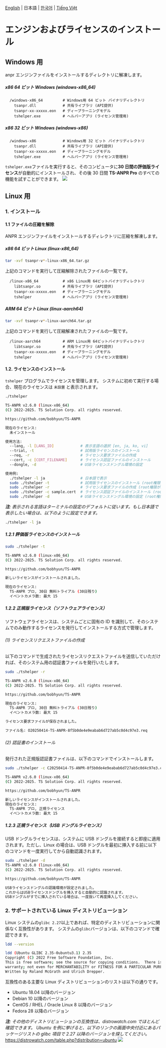[English](../../Usage.md) | 日本語 | [한국어](../ko-KR/Usage.md) | [Tiếng Việt](../vi-VN/Usage.md)

# エンジンおよびライセンスのインストール

## Windows 用

anpr エンジンファイルをインストールするディレクトリに解凍します。

##### x86 64 ビット Windows (windows-x86_64)

```
  /windows-x86_64         # Windows用 64 ビット バイナリディレクトリ
    tsanpr.dll            # 共有ライブラリ (API提供)
    tsanpr-xx-xxxxx.eon   # ディープラーニングモデル
    tshelper.exe          # ヘルパーアプリ (ライセンス管理用)
```

##### x86 32 ビット Windows (windows-x86)

```
  /windows-x86            # Windows用 32 ビット バイナリディレクトリ
    tsanpr.dll            # 共有ライブラリ (API提供)
    tsanpr-xx-xxxxx.eon   # ディープラーニングモデル
    tshelper.exe          # ヘルパーアプリ (ライセンス管理用)
```

`tshelper.exe`ファイルを実行すると、そのコンピュータに**30 日間の評価版ライセンス**が自動的にインストールされ、その後 30 日間 **TS-ANPR Pro** のすべての機能を試すことができます。
<img src="../../img/ja-JP/trialLicense.png" style="max-width:600px"/>

## Linux 用

### 1. インストール

#### 1.1 ファイルの圧縮を解除

ANPR エンジンファイルをインストールするディレクトリに圧縮を解凍します。

##### x86 64 ビット Linux (linux-x86_64)

```sh
tar -xvf tsanpr-v*-linux-x86_64.tar.gz
```

上記のコマンドを実行して圧縮解除されたファイルの一覧です。

```
  /linux-x86_64           # x86 Linux用 64ビットバイナリディレクトリ
    libtsanpr.so          # 共有ライブラリ (API提供)
    tsanpr-xx-xxxxx.eon   # ディープラーニングモデル
    tshelper              # ヘルパーアプリ (ライセンス管理用)
```

##### ARM 64 ビット Linux (linux-aarch64)

```sh
tar -xvf tsanpr-v*-linux-aarch64.tar.gz
```

上記のコマンドを実行して圧縮解凍されたファイルの一覧です。

```
  /linux-aarch64          # ARM Linux用 64ビットバイナリディレクトリ
    libtsanpr.so          # 共有ライブラリ (API提供)
    tsanpr-xx-xxxxx.eon   # ディープラーニングモデル
    tshelper              # ヘルパーアプリ (ライセンス管理用)
```

#### 1.2. ライセンスのインストール

`tshelper` プログラムでライセンスを管理します。
システムに初めて実行する場合、現在のライセンスは `未設置` と表示されます。

```sh
./tshelper

TS-ANPR v2.6.0 (linux-x86_64)
(C) 2022-2025. TS Solution Corp. all rights reserved.

https://github.com/bobhyun/TS-ANPR

現在のライセンス:
  未インストール

使用方法:
  --lang, -l [LANG_ID]            # 表示言語の選択 [en, ja, ko, vi]
  --trial, -t                     # 試用版ライセンスのインストール
  --req, -r                       # ライセンス要求ファイルの作成
  --cert, -c [CERT_FILENAME]      # ライセンス認証ファイルのインストール
  --dongle, -d                    # USBライセンスドングル環境の設定

使用例:
  ./tshelper -l ja                # 日本語で表示
  sudo ./tshelper -t              # 試用版ライセンスのインストール (root権限が必要です)
  sudo ./tshelper -r              # ライセンス要求ファイルの作成 (root権限が必要です)
  sudo ./tshelper -c sample.cert  # ライセンス認証ファイルのインストール (root権限が必要です)
  sudo ./tshelper -d              # USBライセンスドングル環境の設定 (root権限が必要です)
```

_**注**: 表示される言語はターミナルの設定のデフォルトに従います。もし日本語で表示したい場合は、以下のように設定できます。_

```sh
./tshelper -l ja
```

##### 1.2.1 評価版ライセンスのインストール

```sh
sudo ./tshelper -t

TS-ANPR v2.6.0 (linux-x86_64)
(C) 2022-2025. TS Solution Corp. all rights reserved.

https://github.com/bobhyun/TS-ANPR

新しいライセンスがインストールされました。

現在のライセンス:
  TS-ANPR プロ, 30日 無料トライアル (30日残り)
  イベントカメラ数: 最大 15
```

##### 1.2.2 正規版ライセンス（ソフトウェアライセンス）

ソフトウェアライセンスは、システムごとに固有の ID を識別して、そのシステムでのみ動作するライセンスを発行してインストールする方式で管理します。

###### (1) ライセンスリクエストファイルの作成

以下のコマンドで生成されたライセンスリクエストファイルを送信していただければ、そのシステム用の認証書ファイルを発行いたします。

```sh
sudo ./tshelper -r

TS-ANPR v2.6.0 (linux-x86_64)
(C) 2022-2025. TS Solution Corp. all rights reserved.

https://github.com/bobhyun/TS-ANPR

現在のライセンス:
  TS-ANPR プロ, 30日 無料トライアル (30日残り)
  イベントカメラ数: 最大 15

ライセンス要求ファイルが保存されました。

ファイル名: O20250414-TS-ANPR-8f5b0de4e9eabab6d727ab5c0d4c97e3.req
```

###### (2) 認証書のインストール

発行された正規版認証書ファイルは、以下のコマンドでインストールします。

```sh
sudo ./tshelper -c C20250414-TS-ANPR-8f5b0de4e9eabab6d727ab5c0d4c97e3.cert

TS-ANPR v2.6.0 (linux-x86_64)
(C) 2022-2025. TS Solution Corp. all rights reserved.

https://github.com/bobhyun/TS-ANPR

新しいライセンスがインストールされました。
現在のライセンス:
  TS-ANPR プロ, 正規ライセンス
  イベントカメラ数: 最大 15
```

##### 1.2.3 正規ライセンス（USB ドングルライセンス）

USB ドングルライセンスは、システムに USB ドングルを接続すると即座に適用されます。ただし、Linux の場合は、USB ドングルを最初に挿入する前に以下のコマンドを一度実行してから自動認識されます。

```sh
sudo ./tshelper -d
TS-ANPR v2.6.0 (linux-x86_64)
(C) 2022-2025. TS Solution Corp. all rights reserved.

https://github.com/bobhyun/TS-ANPR

USBライセンスドングルの認識環境が設定されました。
これからはUSBライセンスドングルを挿入すると自動的に認識されます。
USBドングルがすでに挿入されている場合は、一度抜いて再度挿入してください。
```

### 2. サポートされている Linux ディストリビューション

Linux システムの`glibc 2.27`以上であれば、特定のディストリビューションに関係なく互換性があります。
システムの`glibc`バージョンは、以下のコマンドで確認できます。

```sh
ldd --version

ldd (Ubuntu GLIBC 2.35-0ubuntu3.1) 2.35
Copyright (C) 2022 Free Software Foundation, Inc.
This is free software; see the source for copying conditions.  There is NO
warranty; not even for MERCHANTABILITY or FITNESS FOR A PARTICULAR PURPOSE.
Written by Roland McGrath and Ulrich Drepper.
```

互換性のある主要な Linux ディストリビューションのリストは以下の通りです。

- Ubuntu 18.04 以降のバージョン
- Debian 10 以降のバージョン
- CentOS / RHEL / Oracle Linux 8 以降のバージョン
- Fedora 28 以降のバージョン

_**注**: その他のディストリビューションの互換性は、distrowatch.com でほとんど確認できます。
Ubuntu を例に挙げると、以下のリンクの画面中央付近にあるパッケージリストの glibc 項目で 2.27 以降のバージョンを探してください。_
https://distrowatch.com/table.php?distribution=ubuntu
![](../../img/ubuntu.png)
